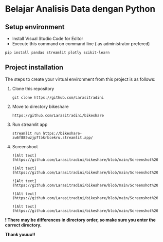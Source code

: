 # Belajar Analisis Data dengan Python

## Setup environment
- Install Visual Studio Code for Editor
- Execute this command on command line ( as administrator prefered)
```
pip install pandas streamlit plotly scikit-learn
```

## Project installation
The steps to create your virtual environment from this project is as follows:

1. Clone this repository
   ```
   git clone https://github.com/Larasitradini
   ```

2. Move to directory bikeshare
   ```
   https://github.com/Larasitradini/bikeshare
   ```
3. Run streamlit app
   ```
   streamlit run https://bikeshare-zw6f885wzjp7tbkrbcekru.streamlit.app/
   ```

4. Screenshoot
   ```
   ![Alt text](https://github.com/Larasitradini/bikeshare/blob/main/Screenshot%20(742).png)
   ```

   ```
   ![Alt text] (https://github.com/Larasitradini/bikeshare/blob/main/Screenshot%20(743).png)
   ```

   ```
   ![Alt text] (https://github.com/Larasitradini/bikeshare/blob/main/Screenshot%20(744).png)
   ```

   ```
   ![Alt text] (https://github.com/Larasitradini/bikeshare/blob/main/Screenshot%20(745).png)
   ```

   ```
   ![Alt text] (https://github.com/Larasitradini/bikeshare/blob/main/Screenshot%20(746).png)
   ```


**! There may be differences in directory order, so make sure you enter the correct directory.**

**Thank youuu!!**
